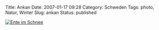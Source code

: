 Title: Ankan
Date: 2007-01-17 09:28
Category: Schweden
Tags: photo, Natur, Winter
Slug: ankan
Status: published

[![Ente im
Schnee](/pic/ankan_s.jpg "Ente im Schnee")](/pic/ankan_l.jpg)

